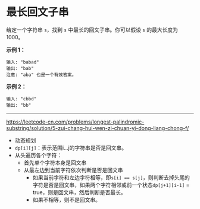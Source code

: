 # 最长回文子串

给定一个字符串 `s`，找到 `s` 中最长的回文子串。你可以假设 `s` 的最大长度为 1000。

**示例 1：**

```
输入: "babad"
输出: "bab"
注意: "aba" 也是一个有效答案。
```

**示例 2：**

```
输入: "cbbd"
输出: "bb"
```

---



https://leetcode-cn.com/problems/longest-palindromic-substring/solution/5-zui-chang-hui-wen-zi-chuan-yi-dong-liang-chong-f/

* 动态规划
* `dp[i][j]`：表示范围i...j的字符串是否是回文串。
* 从头遍历各个字符：
  * 首先单个字符本身是回文串
  * 从最左边到当前字符依次判断是否是回文串
    * 如果当前字符和左边字符相等，即`s[i] == s[j]`，则判断去掉头尾的字符是否是回文串，如果两个字符相邻或前一个状态`dp[j+1][i-1]` = true，则是回文串，然后判断是否最长。
    * 如果不相等，则不是回文串。

